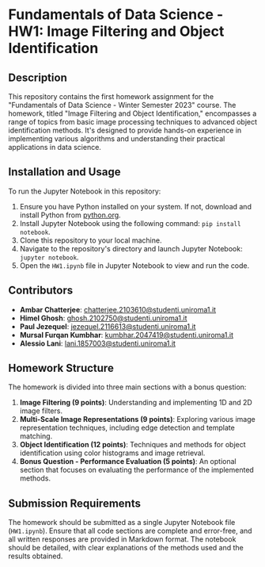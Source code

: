 # Fundamentals of Data Science - HW1: Image Filtering and Object Identification

## Description
This repository contains the first homework assignment for the "Fundamentals of Data Science - Winter Semester 2023" course. The homework, titled "Image Filtering and Object Identification," encompasses a range of topics from basic image processing techniques to advanced object identification methods. It's designed to provide hands-on experience in implementing various algorithms and understanding their practical applications in data science.

## Installation and Usage
To run the Jupyter Notebook in this repository:
1. Ensure you have Python installed on your system. If not, download and install Python from [python.org](https://www.python.org/downloads/).
2. Install Jupyter Notebook using the following command: `pip install notebook`.
3. Clone this repository to your local machine.
4. Navigate to the repository's directory and launch Jupyter Notebook: `jupyter notebook`.
5. Open the `HW1.ipynb` file in Jupyter Notebook to view and run the code.

## Contributors
- **Ambar Chatterjee**: chatterjee.2103610@studenti.uniroma1.it
- **Himel Ghosh**: ghosh.2102750@studenti.uniroma1.it
- **Paul Jezequel**: jezequel.2116613@studenti.uniroma1.it
- **Mursal Furqan Kumbhar**: kumbhar.2047419@studenti.uniroma1.it
- **Alessio Lani**: lani.1857003@studenti.uniroma1.it

## Homework Structure
The homework is divided into three main sections with a bonus question:
1. **Image Filtering (9 points)**: Understanding and implementing 1D and 2D image filters.
2. **Multi-Scale Image Representations (9 points)**: Exploring various image representation techniques, including edge detection and template matching.
3. **Object Identification (12 points)**: Techniques and methods for object identification using color histograms and image retrieval.
4. **Bonus Question - Performance Evaluation (5 points)**: An optional section that focuses on evaluating the performance of the implemented methods.

## Submission Requirements
The homework should be submitted as a single Jupyter Notebook file (`HW1.ipynb`). Ensure that all code sections are complete and error-free, and all written responses are provided in Markdown format. The notebook should be detailed, with clear explanations of the methods used and the results obtained.
